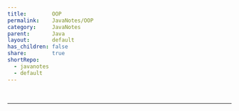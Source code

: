 ```yaml
---
title:        OOP
permalink:    JavaNotes/OOP
category:     JavaNotes
parent:       Java
layout:       default
has_children: false
share:        true
shortRepo:
  - javanotes
  - default          
---
```



<br/>

<link rel="modulepreload" href="/assets/js/imageLoader.js">
<script type="module" async src="/assets/js/imageLoader.js"></script>

***

<div id="imageContainer" data-img-loader="javaOOPImages.js" style="display: block; width: auto; height: auto;"></div>